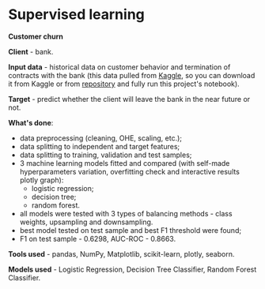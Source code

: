 # Supervised learning

__Customer churn__

__Client__ - bank.

__Input data__ - historical data on customer behavior and termination of contracts with the bank (this data pulled from [Kaggle](https://www.kaggle.com/barelydedicated/bank-customer-churn-modeling), so you can download it from Kaggle or from [repository](https://github.com/Installka/yandex-practicum-data-scientist-projects/tree/main/06.%20Supervised%20learning/Churn_Modelling.csv) and fully run this project's notebook).

__Target__ - predict whether the client will leave the bank in the near future or not.

__What's done__:
- data preprocessing (cleaning, OHE, scaling, etc.);
- data splitting to independent and target features;
- data splitting to training, validation and test samples;
- 3 machine learning models fitted and compared (with self-made hyperparameters variation, overfitting check and interactive results plotly graph):
    - logistic regression;
    - decision tree;
    - random forest.
- all models were tested with 3 types of balancing methods - class weights, upsampling and downsampling.
- best model tested on test sample and best F1 threshold were found;
- F1 on test sample - 0.6298, AUC-ROC - 0.8663.

__Tools used__ - pandas, NumPy, Matplotlib, scikit-learn, plotly, seaborn.

__Models used__ - Logistic Regression, Decision Tree Classifier, Random Forest Classifier.